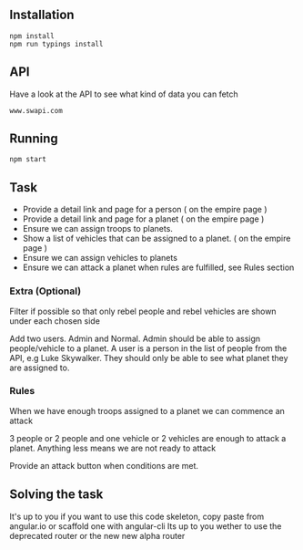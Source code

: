 ## Installation

    npm install
    npm run typings install

## API
Have a look at the API to see what kind of data you can fetch

    www.swapi.com  
    
## Running

    npm start
    
## Task

- Provide a detail link and page for a person ( on the empire page )
- Provide a detail link and page for a planet ( on the empire page )
- Ensure we can assign troops to planets. 
- Show a list of vehicles that can be assigned to a planet. ( on the empire page )
- Ensure we can assign vehicles to planets
- Ensure we can attack a planet when rules are fulfilled, see Rules section

### Extra (Optional) 


Filter if possible so that only rebel people and rebel vehicles are shown under each
chosen side

Add two users. Admin and Normal. Admin should be able to assign people/vehicle to
a planet. A user is a person in the list of people from the API, e.g Luke Skywalker. They should only be able to see what planet
they are assigned to.


### Rules
When we have enough troops assigned to a planet we can commence an attack


3 people or 2 people and one vehicle or 2 vehicles are enough to attack a planet.
Anything less means we are not ready to attack

Provide an attack button when conditions are met.


## Solving the task
It's up to you if you want to use this code skeleton, copy paste from angular.io or scaffold one with angular-cli
Its up to you wether to use the deprecated router or the new new alpha router

        